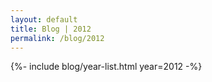 ```yaml
---
layout: default
title: Blog | 2012
permalink: /blog/2012
---
```


{%- include blog/year-list.html year=2012 -%}